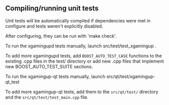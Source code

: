 Compiling/running unit tests
------------------------------------

Unit tests will be automatically compiled if dependencies were met in configure
and tests weren't explicitly disabled.

After configuring, they can be run with 'make check'.

To run the xgamingupd tests manually, launch src/test/test_xgamingup .

To add more xgamingupd tests, add `BOOST_AUTO_TEST_CASE` functions to the existing
.cpp files in the test/ directory or add new .cpp files that
implement new BOOST_AUTO_TEST_SUITE sections.

To run the xgamingup-qt tests manually, launch src/qt/test/xgamingup-qt_test

To add more xgamingup-qt tests, add them to the `src/qt/test/` directory and
the `src/qt/test/test_main.cpp` file.
